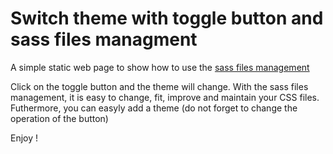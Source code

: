 # Switch theme with toggle button and sass files managment

A simple static web page to show how to use the [sass files management](https://github.com/Barbapapazes/manage-scss-files)

Click on the toggle button and the theme will change. With the sass files management, it is easy to change, fit, improve and maintain your CSS files. Futhermore, you can easyly add a theme (do not forget to change the operation of the button)

Enjoy !
